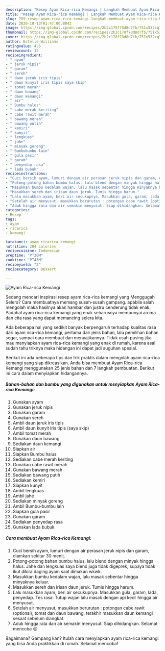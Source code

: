 ```yaml
---
description: "Resep Ayam Rica-rica Kemangi | Langkah Membuat Ayam Rica-rica Kemangi Yang Sedap"
title: "Resep Ayam Rica-rica Kemangi | Langkah Membuat Ayam Rica-rica Kemangi Yang Sedap"
slug: 789-resep-ayam-rica-rica-kemangi-langkah-membuat-ayam-rica-rica-kemangi-yang-sedap
date: 2020-10-13T01:47:00.804Z
image: https://img-global.cpcdn.com/recipes/2b2c178f78d8d7fb/751x532cq70/ayam-rica-rica-kemangi-foto-resep-utama.jpg
thumbnail: https://img-global.cpcdn.com/recipes/2b2c178f78d8d7fb/751x532cq70/ayam-rica-rica-kemangi-foto-resep-utama.jpg
cover: https://img-global.cpcdn.com/recipes/2b2c178f78d8d7fb/751x532cq70/ayam-rica-rica-kemangi-foto-resep-utama.jpg
author: Estelle Williams
ratingvalue: 4.6
reviewcount: 15
recipeingredient:
- " ayam"
- " jeruk nipis"
- " garam"
- " sereh"
- " daun jeruk iris tipis"
- " daun kunyit iris tipis saya skip"
- " tomat merah"
- " daun bawang"
- " daun kemangi"
- " air"
- " Bumbu halus"
- " cabe merah keriting"
- " cabe rawit merah"
- " bawang merah"
- " bawang putih"
- " kemiri"
- " kunyit"
- " lengkuas"
- " jahe"
- " minyak goreng"
- " Bumbubumbu lain"
- " gula pasir"
- " garam"
- " penyedap rasa"
- " lada bubuk"
recipeinstructions:
- "Cuci bersih ayam, lumuri dengan air perasan jeruk nipis dan garam, diamkan sekitar 30 menit."
- "Potong-potong bahan bumbu halus, lalu blend dengan minyak hingga halus. Jahe dan lengkuas saya blend juga tidak digeprek, supaya tidak ikut dikira daging ayam saat dimakan wkwk."
- "Masukkan bumbu kedalam wajan, lalu masak sebentar hingga minyaknya keluar."
- "Masukkan sereh dan irisan daun jeruk. Tumis hingga harum."
- "Lalu masukkan ayam, beri air secukupnya. Masukkan gula, garam, lada, penyedap. Tes rasa. Tutup wajan lalu masak dengan api kecil hingga air menyusut."
- "Setelah air menyusut, masukkan berurutan : potongan cabe rawit (optional), tomat dan daun bawang, terakhir masukkan daun kemangi sesaat sebelum diangkat."
- "Aduk hingga rata dan air semakin menyusut. Siap dihidangkan. Selamat mencoba 😉"
categories:
- Resep
tags:
- ayam
- ricarica
- kemangi

katakunci: ayam ricarica kemangi 
nutrition: 284 calories
recipecuisine: Indonesian
preptime: "PT30M"
cooktime: "PT43M"
recipeyield: "2"
recipecategory: Dessert

---
```



![Ayam Rica-rica Kemangi](https://img-global.cpcdn.com/recipes/2b2c178f78d8d7fb/751x532cq70/ayam-rica-rica-kemangi-foto-resep-utama.jpg)

Sedang mencari inspirasi resep ayam rica-rica kemangi yang Menggugah Selera? Cara membuatnya memang susah-susah gampang. apabila salah mengolah maka hasilnya akan hambar dan justru cenderung tidak enak. Padahal ayam rica-rica kemangi yang enak seharusnya mempunyai aroma dan cita rasa yang dapat memancing selera kita.

Ada beberapa hal yang sedikit banyak berpengaruh terhadap kualitas rasa dari ayam rica-rica kemangi, pertama dari jenis bahan, lalu pemilihan bahan segar, sampai cara membuat dan menyajikannya. Tidak usah pusing jika mau menyiapkan ayam rica-rica kemangi yang enak di rumah, karena asal sudah tahu triknya maka hidangan ini dapat jadi suguhan spesial.




Berikut ini ada beberapa tips dan trik praktis dalam mengolah ayam rica-rica kemangi yang siap dikreasikan. Anda bisa membuat Ayam Rica-rica Kemangi menggunakan 25 jenis bahan dan 7 langkah pembuatan. Berikut ini cara dalam menyiapkan hidangannya.

<!--inarticleads1-->

##### Bahan-bahan dan bumbu yang digunakan untuk menyiapkan Ayam Rica-rica Kemangi:

1. Gunakan  ayam
1. Gunakan  jeruk nipis
1. Gunakan  garam
1. Gunakan  sereh
1. Ambil  daun jeruk iris tipis
1. Ambil  daun kunyit iris tipis (saya skip)
1. Ambil  tomat merah
1. Gunakan  daun bawang
1. Sediakan  daun kemangi
1. Siapkan  air
1. Siapkan  Bumbu halus
1. Sediakan  cabe merah keriting
1. Gunakan  cabe rawit merah
1. Gunakan  bawang merah
1. Sediakan  bawang putih
1. Sediakan  kemiri
1. Siapkan  kunyit
1. Ambil  lengkuas
1. Ambil  jahe
1. Sediakan  minyak goreng
1. Ambil  Bumbu-bumbu lain
1. Siapkan  gula pasir
1. Gunakan  garam
1. Sediakan  penyedap rasa
1. Gunakan  lada bubuk




<!--inarticleads2-->

##### Cara membuat Ayam Rica-rica Kemangi:

1. Cuci bersih ayam, lumuri dengan air perasan jeruk nipis dan garam, diamkan sekitar 30 menit.
1. Potong-potong bahan bumbu halus, lalu blend dengan minyak hingga halus. Jahe dan lengkuas saya blend juga tidak digeprek, supaya tidak ikut dikira daging ayam saat dimakan wkwk.
1. Masukkan bumbu kedalam wajan, lalu masak sebentar hingga minyaknya keluar.
1. Masukkan sereh dan irisan daun jeruk. Tumis hingga harum.
1. Lalu masukkan ayam, beri air secukupnya. Masukkan gula, garam, lada, penyedap. Tes rasa. Tutup wajan lalu masak dengan api kecil hingga air menyusut.
1. Setelah air menyusut, masukkan berurutan : potongan cabe rawit (optional), tomat dan daun bawang, terakhir masukkan daun kemangi sesaat sebelum diangkat.
1. Aduk hingga rata dan air semakin menyusut. Siap dihidangkan. Selamat mencoba 😉




Bagaimana? Gampang kan? Itulah cara menyiapkan ayam rica-rica kemangi yang bisa Anda praktikkan di rumah. Selamat mencoba!

